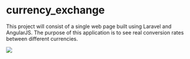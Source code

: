 # currency_exchange
This project will consist of a single web page built using Laravel and AngularJS. The purpose of this application is to see real conversion rates between different currencies.

<img src="https://user-images.githubusercontent.com/49485533/153773175-09dbe824-3e22-4370-b875-0d7bf63e1297.jpg"/>
